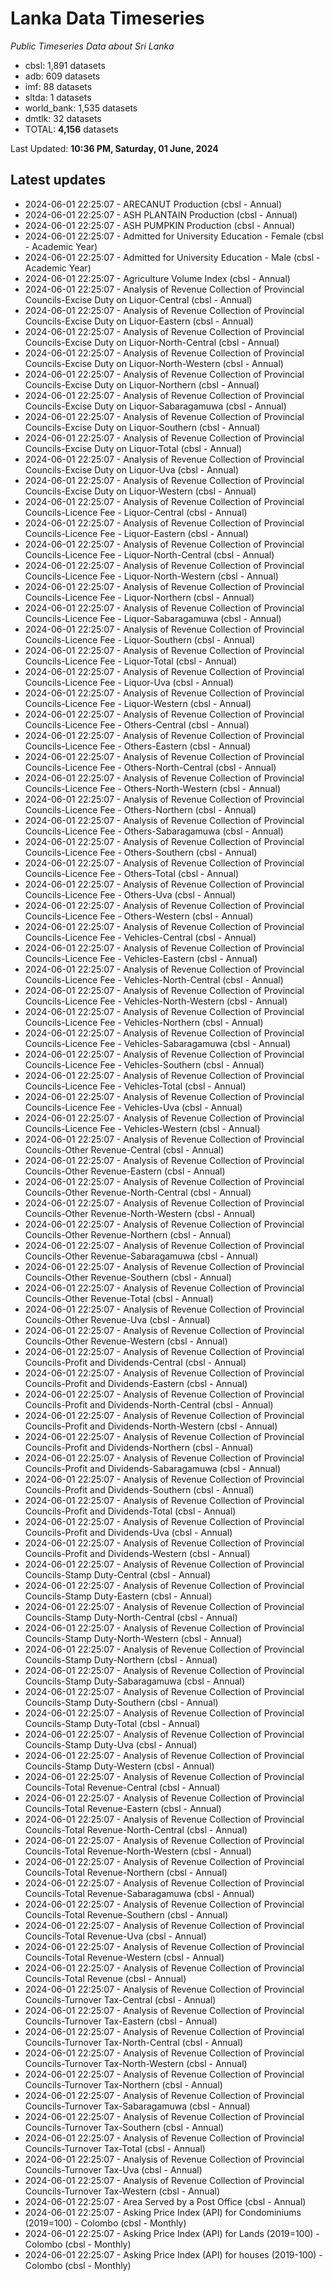 # Lanka Data Timeseries
*Public Timeseries Data about Sri Lanka*

* cbsl: 1,891 datasets
* adb: 609 datasets
* imf: 88 datasets
* sltda: 1 datasets
* world_bank: 1,535 datasets
* dmtlk: 32 datasets
* TOTAL: **4,156** datasets

Last Updated: **10:36 PM, Saturday, 01 June, 2024**

## Latest updates

* 2024-06-01 22:25:07 - ARECANUT Production (cbsl - Annual)
* 2024-06-01 22:25:07 - ASH PLANTAIN Production (cbsl - Annual)
* 2024-06-01 22:25:07 - ASH PUMPKIN Production (cbsl - Annual)
* 2024-06-01 22:25:07 - Admitted for University Education - Female (cbsl - Academic Year)
* 2024-06-01 22:25:07 - Admitted for University Education - Male (cbsl - Academic Year)
* 2024-06-01 22:25:07 - Agriculture Volume Index (cbsl - Annual)
* 2024-06-01 22:25:07 - Analysis of Revenue Collection of Provincial Councils-Excise Duty on Liquor-Central (cbsl - Annual)
* 2024-06-01 22:25:07 - Analysis of Revenue Collection of Provincial Councils-Excise Duty on Liquor-Eastern (cbsl - Annual)
* 2024-06-01 22:25:07 - Analysis of Revenue Collection of Provincial Councils-Excise Duty on Liquor-North-Central (cbsl - Annual)
* 2024-06-01 22:25:07 - Analysis of Revenue Collection of Provincial Councils-Excise Duty on Liquor-North-Western (cbsl - Annual)
* 2024-06-01 22:25:07 - Analysis of Revenue Collection of Provincial Councils-Excise Duty on Liquor-Northern (cbsl - Annual)
* 2024-06-01 22:25:07 - Analysis of Revenue Collection of Provincial Councils-Excise Duty on Liquor-Sabaragamuwa (cbsl - Annual)
* 2024-06-01 22:25:07 - Analysis of Revenue Collection of Provincial Councils-Excise Duty on Liquor-Southern (cbsl - Annual)
* 2024-06-01 22:25:07 - Analysis of Revenue Collection of Provincial Councils-Excise Duty on Liquor-Total (cbsl - Annual)
* 2024-06-01 22:25:07 - Analysis of Revenue Collection of Provincial Councils-Excise Duty on Liquor-Uva (cbsl - Annual)
* 2024-06-01 22:25:07 - Analysis of Revenue Collection of Provincial Councils-Excise Duty on Liquor-Western (cbsl - Annual)
* 2024-06-01 22:25:07 - Analysis of Revenue Collection of Provincial Councils-Licence Fee - Liquor-Central (cbsl - Annual)
* 2024-06-01 22:25:07 - Analysis of Revenue Collection of Provincial Councils-Licence Fee - Liquor-Eastern (cbsl - Annual)
* 2024-06-01 22:25:07 - Analysis of Revenue Collection of Provincial Councils-Licence Fee - Liquor-North-Central (cbsl - Annual)
* 2024-06-01 22:25:07 - Analysis of Revenue Collection of Provincial Councils-Licence Fee - Liquor-North-Western (cbsl - Annual)
* 2024-06-01 22:25:07 - Analysis of Revenue Collection of Provincial Councils-Licence Fee - Liquor-Northern (cbsl - Annual)
* 2024-06-01 22:25:07 - Analysis of Revenue Collection of Provincial Councils-Licence Fee - Liquor-Sabaragamuwa (cbsl - Annual)
* 2024-06-01 22:25:07 - Analysis of Revenue Collection of Provincial Councils-Licence Fee - Liquor-Southern (cbsl - Annual)
* 2024-06-01 22:25:07 - Analysis of Revenue Collection of Provincial Councils-Licence Fee - Liquor-Total (cbsl - Annual)
* 2024-06-01 22:25:07 - Analysis of Revenue Collection of Provincial Councils-Licence Fee - Liquor-Uva (cbsl - Annual)
* 2024-06-01 22:25:07 - Analysis of Revenue Collection of Provincial Councils-Licence Fee - Liquor-Western (cbsl - Annual)
* 2024-06-01 22:25:07 - Analysis of Revenue Collection of Provincial Councils-Licence Fee - Others-Central (cbsl - Annual)
* 2024-06-01 22:25:07 - Analysis of Revenue Collection of Provincial Councils-Licence Fee - Others-Eastern (cbsl - Annual)
* 2024-06-01 22:25:07 - Analysis of Revenue Collection of Provincial Councils-Licence Fee - Others-North-Central (cbsl - Annual)
* 2024-06-01 22:25:07 - Analysis of Revenue Collection of Provincial Councils-Licence Fee - Others-North-Western (cbsl - Annual)
* 2024-06-01 22:25:07 - Analysis of Revenue Collection of Provincial Councils-Licence Fee - Others-Northern (cbsl - Annual)
* 2024-06-01 22:25:07 - Analysis of Revenue Collection of Provincial Councils-Licence Fee - Others-Sabaragamuwa (cbsl - Annual)
* 2024-06-01 22:25:07 - Analysis of Revenue Collection of Provincial Councils-Licence Fee - Others-Southern (cbsl - Annual)
* 2024-06-01 22:25:07 - Analysis of Revenue Collection of Provincial Councils-Licence Fee - Others-Total (cbsl - Annual)
* 2024-06-01 22:25:07 - Analysis of Revenue Collection of Provincial Councils-Licence Fee - Others-Uva (cbsl - Annual)
* 2024-06-01 22:25:07 - Analysis of Revenue Collection of Provincial Councils-Licence Fee - Others-Western (cbsl - Annual)
* 2024-06-01 22:25:07 - Analysis of Revenue Collection of Provincial Councils-Licence Fee - Vehicles-Central (cbsl - Annual)
* 2024-06-01 22:25:07 - Analysis of Revenue Collection of Provincial Councils-Licence Fee - Vehicles-Eastern (cbsl - Annual)
* 2024-06-01 22:25:07 - Analysis of Revenue Collection of Provincial Councils-Licence Fee - Vehicles-North-Central (cbsl - Annual)
* 2024-06-01 22:25:07 - Analysis of Revenue Collection of Provincial Councils-Licence Fee - Vehicles-North-Western (cbsl - Annual)
* 2024-06-01 22:25:07 - Analysis of Revenue Collection of Provincial Councils-Licence Fee - Vehicles-Northern (cbsl - Annual)
* 2024-06-01 22:25:07 - Analysis of Revenue Collection of Provincial Councils-Licence Fee - Vehicles-Sabaragamuwa (cbsl - Annual)
* 2024-06-01 22:25:07 - Analysis of Revenue Collection of Provincial Councils-Licence Fee - Vehicles-Southern (cbsl - Annual)
* 2024-06-01 22:25:07 - Analysis of Revenue Collection of Provincial Councils-Licence Fee - Vehicles-Total (cbsl - Annual)
* 2024-06-01 22:25:07 - Analysis of Revenue Collection of Provincial Councils-Licence Fee - Vehicles-Uva (cbsl - Annual)
* 2024-06-01 22:25:07 - Analysis of Revenue Collection of Provincial Councils-Licence Fee - Vehicles-Western (cbsl - Annual)
* 2024-06-01 22:25:07 - Analysis of Revenue Collection of Provincial Councils-Other Revenue-Central (cbsl - Annual)
* 2024-06-01 22:25:07 - Analysis of Revenue Collection of Provincial Councils-Other Revenue-Eastern (cbsl - Annual)
* 2024-06-01 22:25:07 - Analysis of Revenue Collection of Provincial Councils-Other Revenue-North-Central (cbsl - Annual)
* 2024-06-01 22:25:07 - Analysis of Revenue Collection of Provincial Councils-Other Revenue-North-Western (cbsl - Annual)
* 2024-06-01 22:25:07 - Analysis of Revenue Collection of Provincial Councils-Other Revenue-Northern (cbsl - Annual)
* 2024-06-01 22:25:07 - Analysis of Revenue Collection of Provincial Councils-Other Revenue-Sabaragamuwa (cbsl - Annual)
* 2024-06-01 22:25:07 - Analysis of Revenue Collection of Provincial Councils-Other Revenue-Southern (cbsl - Annual)
* 2024-06-01 22:25:07 - Analysis of Revenue Collection of Provincial Councils-Other Revenue-Total (cbsl - Annual)
* 2024-06-01 22:25:07 - Analysis of Revenue Collection of Provincial Councils-Other Revenue-Uva (cbsl - Annual)
* 2024-06-01 22:25:07 - Analysis of Revenue Collection of Provincial Councils-Other Revenue-Western (cbsl - Annual)
* 2024-06-01 22:25:07 - Analysis of Revenue Collection of Provincial Councils-Profit and Dividends-Central (cbsl - Annual)
* 2024-06-01 22:25:07 - Analysis of Revenue Collection of Provincial Councils-Profit and Dividends-Eastern (cbsl - Annual)
* 2024-06-01 22:25:07 - Analysis of Revenue Collection of Provincial Councils-Profit and Dividends-North-Central (cbsl - Annual)
* 2024-06-01 22:25:07 - Analysis of Revenue Collection of Provincial Councils-Profit and Dividends-North-Western (cbsl - Annual)
* 2024-06-01 22:25:07 - Analysis of Revenue Collection of Provincial Councils-Profit and Dividends-Northern (cbsl - Annual)
* 2024-06-01 22:25:07 - Analysis of Revenue Collection of Provincial Councils-Profit and Dividends-Sabaragamuwa (cbsl - Annual)
* 2024-06-01 22:25:07 - Analysis of Revenue Collection of Provincial Councils-Profit and Dividends-Southern (cbsl - Annual)
* 2024-06-01 22:25:07 - Analysis of Revenue Collection of Provincial Councils-Profit and Dividends-Total (cbsl - Annual)
* 2024-06-01 22:25:07 - Analysis of Revenue Collection of Provincial Councils-Profit and Dividends-Uva (cbsl - Annual)
* 2024-06-01 22:25:07 - Analysis of Revenue Collection of Provincial Councils-Profit and Dividends-Western (cbsl - Annual)
* 2024-06-01 22:25:07 - Analysis of Revenue Collection of Provincial Councils-Stamp Duty-Central (cbsl - Annual)
* 2024-06-01 22:25:07 - Analysis of Revenue Collection of Provincial Councils-Stamp Duty-Eastern (cbsl - Annual)
* 2024-06-01 22:25:07 - Analysis of Revenue Collection of Provincial Councils-Stamp Duty-North-Central (cbsl - Annual)
* 2024-06-01 22:25:07 - Analysis of Revenue Collection of Provincial Councils-Stamp Duty-North-Western (cbsl - Annual)
* 2024-06-01 22:25:07 - Analysis of Revenue Collection of Provincial Councils-Stamp Duty-Northern (cbsl - Annual)
* 2024-06-01 22:25:07 - Analysis of Revenue Collection of Provincial Councils-Stamp Duty-Sabaragamuwa (cbsl - Annual)
* 2024-06-01 22:25:07 - Analysis of Revenue Collection of Provincial Councils-Stamp Duty-Southern (cbsl - Annual)
* 2024-06-01 22:25:07 - Analysis of Revenue Collection of Provincial Councils-Stamp Duty-Total (cbsl - Annual)
* 2024-06-01 22:25:07 - Analysis of Revenue Collection of Provincial Councils-Stamp Duty-Uva (cbsl - Annual)
* 2024-06-01 22:25:07 - Analysis of Revenue Collection of Provincial Councils-Stamp Duty-Western (cbsl - Annual)
* 2024-06-01 22:25:07 - Analysis of Revenue Collection of Provincial Councils-Total Revenue-Central (cbsl - Annual)
* 2024-06-01 22:25:07 - Analysis of Revenue Collection of Provincial Councils-Total Revenue-Eastern (cbsl - Annual)
* 2024-06-01 22:25:07 - Analysis of Revenue Collection of Provincial Councils-Total Revenue-North-Central (cbsl - Annual)
* 2024-06-01 22:25:07 - Analysis of Revenue Collection of Provincial Councils-Total Revenue-North-Western (cbsl - Annual)
* 2024-06-01 22:25:07 - Analysis of Revenue Collection of Provincial Councils-Total Revenue-Northern (cbsl - Annual)
* 2024-06-01 22:25:07 - Analysis of Revenue Collection of Provincial Councils-Total Revenue-Sabaragamuwa (cbsl - Annual)
* 2024-06-01 22:25:07 - Analysis of Revenue Collection of Provincial Councils-Total Revenue-Southern (cbsl - Annual)
* 2024-06-01 22:25:07 - Analysis of Revenue Collection of Provincial Councils-Total Revenue-Uva (cbsl - Annual)
* 2024-06-01 22:25:07 - Analysis of Revenue Collection of Provincial Councils-Total Revenue-Western (cbsl - Annual)
* 2024-06-01 22:25:07 - Analysis of Revenue Collection of Provincial Councils-Total Revenue (cbsl - Annual)
* 2024-06-01 22:25:07 - Analysis of Revenue Collection of Provincial Councils-Turnover Tax-Central (cbsl - Annual)
* 2024-06-01 22:25:07 - Analysis of Revenue Collection of Provincial Councils-Turnover Tax-Eastern (cbsl - Annual)
* 2024-06-01 22:25:07 - Analysis of Revenue Collection of Provincial Councils-Turnover Tax-North-Central (cbsl - Annual)
* 2024-06-01 22:25:07 - Analysis of Revenue Collection of Provincial Councils-Turnover Tax-North-Western (cbsl - Annual)
* 2024-06-01 22:25:07 - Analysis of Revenue Collection of Provincial Councils-Turnover Tax-Northern (cbsl - Annual)
* 2024-06-01 22:25:07 - Analysis of Revenue Collection of Provincial Councils-Turnover Tax-Sabaragamuwa (cbsl - Annual)
* 2024-06-01 22:25:07 - Analysis of Revenue Collection of Provincial Councils-Turnover Tax-Southern (cbsl - Annual)
* 2024-06-01 22:25:07 - Analysis of Revenue Collection of Provincial Councils-Turnover Tax-Total (cbsl - Annual)
* 2024-06-01 22:25:07 - Analysis of Revenue Collection of Provincial Councils-Turnover Tax-Uva (cbsl - Annual)
* 2024-06-01 22:25:07 - Analysis of Revenue Collection of Provincial Councils-Turnover Tax-Western (cbsl - Annual)
* 2024-06-01 22:25:07 - Area Served by a Post Office (cbsl - Annual)
* 2024-06-01 22:25:07 - Asking Price Index (API) for Condominiums (2019=100) - Colombo (cbsl - Monthly)
* 2024-06-01 22:25:07 - Asking Price Index (API) for Lands (2019=100) - Colombo (cbsl - Monthly)
* 2024-06-01 22:25:07 - Asking Price Index (API) for houses (2019-100) - Colombo (cbsl - Monthly)
